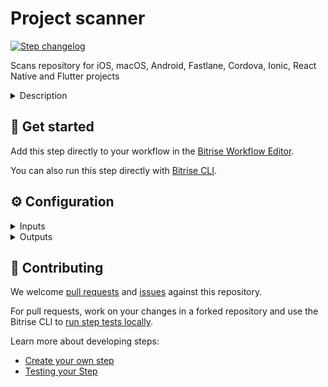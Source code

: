 # Project scanner

[![Step changelog](https://shields.io/github/v/release/bitrise-steplib/steps-project-scanner?include_prereleases&label=changelog&color=blueviolet)](https://github.com/bitrise-steplib/steps-project-scanner/releases)

Scans repository for iOS, macOS, Android, Fastlane, Cordova, Ionic, React Native and Flutter projects

<details>
<summary>Description</summary>

This Step scans your repository to determine your project's type.

The Step scans for:

* **iOS** and **macOS** projects, the Step detects `CocoaPods` and scans Xcode project files for valid Xcode command line configurations.
* **Android** projects, the Step checks for `build.gradle` files and lists all the Gradle tasks. It also checks for a `gradlew` file.
* **Fastlane**, the Step detects `Fastfile` and lists the available lanes.
* **Cordova** projects, the Step checks for the `config.xml` file.
* **Ionic** projects, the Step checks for the `ionic.config.json` and `ionic.project` files.
* **React Native** projects, the Step checks for `package.json` files and also runs the **iOS** and **Android** native project scanners.
* **Flutter** projects, the Step checks for the `pubspec.yaml` files.

### Configuring the Step

To successfully run the Step, you need:
1. An SSH key or Git HTTP credentials
1. A repository

To configure the Step:

1. **POST url to send the scan results to**: You can send your app's scan results to an URL as a POST request.
1. **URL to get app icon candidates upload URLs**: You can upload your app's icons using this input.
1. **Verbose log option**: You can set this input to `yes` to produce more informative logs.
1. **Activate SSH key and clone git repo inside the Step**: You can set this input to `true` to activate an SSH key and clone the git repository of your app.

### Troubleshooting

If you receive an error message, `No known platform detected`, make sure that you cloned the correct repository and you have a valid SSH key.

### Useful links

* [Creating your own project scanner](https://devcenter.bitrise.io/en/steps-and-workflows/developing-your-own-bitrise-step/creating-your-own-bitrise-project-scanner.html)
</details>

## 🧩 Get started

Add this step directly to your workflow in the [Bitrise Workflow Editor](https://devcenter.bitrise.io/steps-and-workflows/steps-and-workflows-index/).

You can also run this step directly with [Bitrise CLI](https://github.com/bitrise-io/bitrise).

## ⚙️ Configuration

<details>
<summary>Inputs</summary>

| Key | Description | Flags | Default |
| --- | --- | --- | --- |
| `scan_dir` | The Step will look for the projects in this directory. | required | `$BITRISE_SOURCE_DIR` |
| `scan_result_submit_url` | If provided, the scan results will be sent to the given URL, with a POST request.  |  | `$BITRISE_SCAN_RESULT_POST_URL` |
| `scan_result_submit_api_token` | If provided and `scan_result_submit_url` also provided, this API Token will be used for sending the Scan Results.  | sensitive | `$BITRISE_APP_API_TOKEN` |
| `icon_candidates_url` | If provided, the app icons will be uploaded.  |  | `$BITRISE_AVATAR_CANDIDATES_POST_URL` |
| `verbose_log` | You can enable the verbose log for easier debugging.  |  | `false` |
| `enable_repo_clone` | If set to yes then it will setup the ssh key and will clone the repo with the provided url and branch name.  |  | `no` |
| `ssh_rsa_private_key` | SSH key to be used for the git clone. | sensitive | `$SSH_RSA_PRIVATE_KEY` |
| `git_http_username` | Username for establishing an HTTP(S) connection to the repository | sensitive | `$GIT_HTTP_USERNAME` |
| `git_http_password` | Personal access token (or password) for establishing an HTTP(S) connection to the repository | sensitive | `$GIT_HTTP_PASSWORD` |
| `repository_url` | Url to be used for the git clone. |  | `$GIT_REPOSITORY_URL` |
| `branch` | Branch to be used for the git clone. |  | `$BITRISE_GIT_BRANCH` |
</details>

<details>
<summary>Outputs</summary>
There are no outputs defined in this step
</details>

## 🙋 Contributing

We welcome [pull requests](https://github.com/bitrise-steplib/steps-project-scanner/pulls) and [issues](https://github.com/bitrise-steplib/steps-project-scanner/issues) against this repository.

For pull requests, work on your changes in a forked repository and use the Bitrise CLI to [run step tests locally](https://devcenter.bitrise.io/bitrise-cli/run-your-first-build/).

Learn more about developing steps:

- [Create your own step](https://devcenter.bitrise.io/contributors/create-your-own-step/)
- [Testing your Step](https://devcenter.bitrise.io/contributors/testing-and-versioning-your-steps/)
